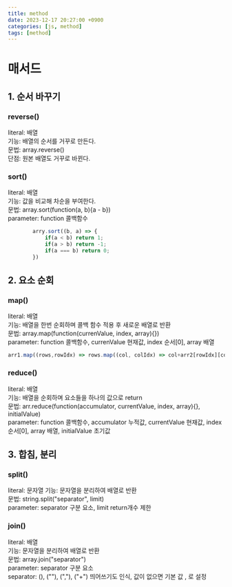 ```yaml
---
title: method
date: 2023-12-17 20:27:00 +0900
categories: [js, method]
tags: [method]
---
```


# 매서드

## 1. 순서 바꾸기

### reverse()
literal: 배열   
기능: 배열의 순서를 거꾸로 만든다.   
문법: array.reverse()   
단점: 원본 배열도 거꾸로 바뀐다.   

### sort()   
literal: 배열   
기능: 값을 비교해 차순을 부여한다.   
문법: array.sort(function(a, b){a - b})   
parameter: function 콜백함수   

```javascript
        arry.sort((b, a) => {
            if(a < b) return 1;
            if(a > b) return -1;
            if(a === b) return 0;
        })
```   

## 2. 요소 순회

### map()
literal: 배열   
기능: 배열을 한번 순회하며 콜백 함수 적용 후 새로운 배열로 반환   
문법: array.map(function(currenValue, index, array){})   
parameter: function 콜백함수, currenValue 현재값, index 순서[0], array 배열   

```javascript
arr1.map((rows,rowIdx) => rows.map((col, colIdx) => col+arr2[rowIdx][colIdx]))
```   

### reduce()
literal: 배열   
기능: 배열을 순회하며 요소들을 하나의 값으로 return   
문법: arr.reduce(function(accumulator, currentValue, index, array){}, initialValue)   
parameter: function 콜백함수, accumulator 누적값, currentValue 현재값, index 순서[0], array 배열, initialValue 초기값   

## 3. 합침, 분리

### split()   
literal: 문자열
기능: 문자열을 분리하여 배열로 반환   
문법: string.split("separator", limit)   
parameter: separator 구분 요소, limit return개수 제한   

### join()

literal: 배열   
기능: 문자열을 분리하여 배열로 반환   
문법: array.join("separator")   
parameter: separator 구분 요소   
separator: (), (""), (","), ("+") 띄어쓰기도 인식, 값이 없으면 기본 값 , 로 설정   
